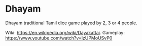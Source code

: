 # Dhayam
Dhayam traditional Tamil dice game played by 2, 3 or 4 people.

Wiki: https://en.wikipedia.org/wiki/Dayakattai.
Gameplay: https://www.youtube.com/watch?v=IzUPMoUSvP0
